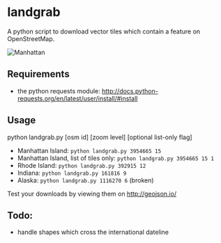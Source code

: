 landgrab
========

A python script to download vector tiles which contain a feature on OpenStreetMap.

![Manhattan](https://raw.githubusercontent.com/meetar/landgrab/master/manhattan.jpg)

## Requirements

- the python requests module: http://docs.python-requests.org/en/latest/user/install/#install

## Usage

python landgrab.py [osm id] [zoom level] [optional list-only flag]

- Manhattan Island: `python landgrab.py 3954665 15`
- Manhattan Island, list of tiles only: `python landgrab.py 3954665 15 1`
- Rhode Island: `python landgrab.py 392915 12`
- Indiana: `python landgrab.py 161816 9`
- Alaska: `python landgrab.py 1116270 6` (broken)

Test your downloads by viewing them on http://geojson.io/

## Todo:

- handle shapes which cross the international dateline
